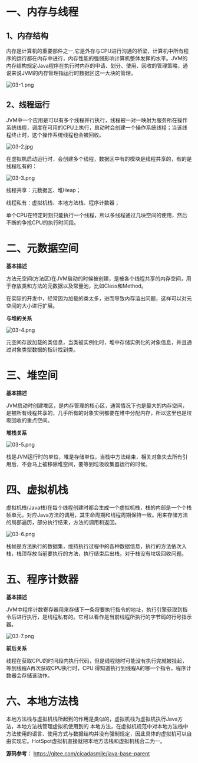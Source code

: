 # 一、内存与线程

## 1、内存结构

内存是计算机的重要部件之一,它是外存与CPU进行沟通的桥梁，计算机中所有程序的运行都在内存中进行，内存性能的强弱影响计算机整体发挥的水平。JVM的内存结构规定Java程序在执行时内存的申请、划分、使用、回收的管理策略，通说来说JVM的内存管理指运行时数据区这一大块的管理。

![](https://images.gitee.com/uploads/images/2021/0823/223617_1c919537_5064118.png "03-1.png")

## 2、线程运行

JVM中一个应用是可以有多个线程并行执行，线程被一对一映射为服务所在操作系统线程，调度在可用的CPU上执行，启动时会创建一个操作系统线程；当该线程终止时，这个操作系统线程也会被回收。

![](https://images.gitee.com/uploads/images/2021/0823/223631_aad8c4ed_5064118.jpeg "03-2.jpg")

在虚拟机启动运行时，会创建多个线程，数据区中有的模块是线程共享的，有的是线程私有的：

![](https://images.gitee.com/uploads/images/2021/0823/223644_95570f49_5064118.png "03-3.png")

线程共享：元数据区、堆Heap；

线程私有：虚拟机栈、本地方法栈、程序计数器； 

单个CPU在特定时刻只能执行一个线程，所以多线程通过几块空间的使用，然后不断的争抢CPU的执行时间段。

# 二、元数据空间

**基本描述**

方法元空间(方法区)在JVM启动的时候被创建，是被各个线程共享的内存空间，用于存放类和方法的元数据以及常量池，比如Class和Method。

在实际的开发中，经常因为加载的类太多，进而导致内存溢出问题，这样可以对元空间的大小进行扩展。

**与堆的关系**

![](https://images.gitee.com/uploads/images/2021/0823/223701_3c4ec48a_5064118.png "03-4.png")

元空间存放加载的类信息，当类被实例化时，堆中存储实例化的对象信息，并且通过对象类型数据的指针找到类。

# 三、堆空间

**基本描述**

JVM启动时创建堆区，是内存管理的核心区，通常情况下也是最大的内存空间，是被所有线程共享的，几乎所有的对象实例都要在堆中分配内存，所以这里也是垃圾回收的重点空间。

**堆栈关系**

![](https://images.gitee.com/uploads/images/2021/0823/223722_fed0cd9c_5064118.png "03-5.png")

栈是JVM运行时的单位，堆是存储单位，当栈中方法结束，相关对象失去所有引用后，不会马上被移除堆空间，要等到垃圾收集器运行的时候。

# 四、虚拟机栈

虚拟机栈(Java栈)在每个线程创建时都会生成一个虚拟机栈，栈的内部是一个个栈帧单元，对应Java方法的调用，其生命周期和线程周期保持一致。用来存储方法的局部遍历，部分执行结果，方法的调用和返回。

![](https://images.gitee.com/uploads/images/2021/0823/223749_5d0b498b_5064118.png "03-6.png")

栈帧是方法执行的数据集，维持执行过程中的各种数据信息，执行的方法依次入栈，栈顶存放当前要执行的方法，执行结束后出栈，对于栈没有垃圾回收问题。

# 五、程序计数器

**基本描述**

JVM中程序计数寄存器用来存储下一条将要执行指令的地址，执行引擎获取到指令后进行执行，是线程私有的。它可以看作是当前线程所执行的字节码的行号指示器。

![](https://images.gitee.com/uploads/images/2021/0823/223800_3c0bde03_5064118.png "03-7.png")

**前后关系**

线程在获取CPU的时间段内执行代码，但是线程随时可能没有执行完就被挂起，等到线程A再次获取CPU执行时，CPU 得知道执行到线程A的哪一个指令，程序计数器会存储该动作。

# 六、本地方法栈

本地方法栈与虚拟机栈所起到的作用是类似的，虚拟机栈为虚拟机执行Java方法，本地方法栈管理虚拟机使用到的 本地方法，在虚拟机规范中对本地方法栈中方法使用的语言、使用方式与数据结构并没有强制规定，因此具体的虚拟机可以自由实现它。HotSpot虚拟机直接就把本地方法栈和虚拟机栈合二为一。

**源码参考：** https://gitee.com/cicadasmile/java-base-parent